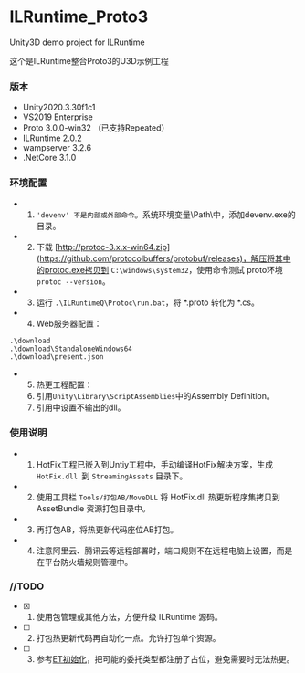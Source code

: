 # ILRuntime_Proto3
Unity3D demo project for ILRuntime

这个是ILRuntime整合Proto3的U3D示例工程

### 版本
- Unity2020.3.30f1c1
- VS2019 Enterprise
- Proto 3.0.0-win32 （已支持Repeated）
- ILRuntime 2.0.2
- wampserver 3.2.6
- .NetCore 3.1.0

### 环境配置
- 1. ``'devenv' 不是内部或外部命令``。系统环境变量\Path\中，添加devenv.exe的目录。
- 2. 下载 [http://protoc-3.x.x-win64.zip](https://github.com/protocolbuffers/protobuf/releases)，解压将其中的protoc.exe拷贝到 ``C:\windows\system32``，使用命令测试 proto环境 ``protoc --version``。
- 3. 运行 ``.\ILRuntimeQ\Protoc\run.bat``，将 *.proto 转化为 *.cs。
- 4. Web服务器配置：
```
.\download
.\download\StandaloneWindows64
.\download\present.json
```

- 5. 热更工程配置：
   1. 引用``Unity\Library\ScriptAssemblies``中的Assembly Definition。
   2. 引用中设置不输出的dll。

### 使用说明

- 1. HotFix工程已嵌入到Untiy工程中，手动编译HotFix解决方案，生成 ``HotFix.dll ``到 ``StreamingAssets`` 目录下。
- 2. 使用工具栏 ``Tools/打包AB/MoveDLL`` 将 HotFix.dll 热更新程序集拷贝到 AssetBundle 资源打包目录中。
- 3. 再打包AB，将热更新代码座位AB打包。
- 4. 注意阿里云、腾讯云等远程部署时，端口规则不在远程电脑上设置，而是在平台防火墙规则管理中。

### //TODO
- [x] 1. 使用包管理或其他方法，方便升级 ILRuntime 源码。
- [ ] 2. 打包热更新代码再自动化一点。允许打包单个资源。
- [ ] 3. 参考[ET初始化](https://github.com/egametang/ET/blob/9326784f37d5eacfda469c93b2764d18f3c6f101/Unity/Assets/Mono/CodeLoader.cs)，把可能的委托类型都注册了占位，避免需要时无法热更。

